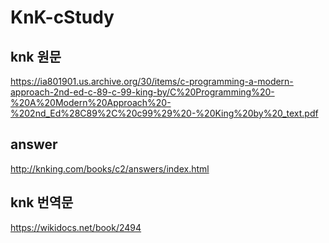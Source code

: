 # KnK-cStudy

## knk 원문
https://ia801901.us.archive.org/30/items/c-programming-a-modern-approach-2nd-ed-c-89-c-99-king-by/C%20Programming%20-%20A%20Modern%20Approach%20-%202nd_Ed%28C89%2C%20c99%29%20-%20King%20by%20_text.pdf

## answer
http://knking.com/books/c2/answers/index.html

## knk 번역문
https://wikidocs.net/book/2494
